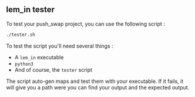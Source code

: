 ## lem_in tester

To test your push_swap project, you can use the following script :

```bash
./tester.sh
```

To test the script you'll need several things :
- A `lem_in` executable
- `python3`
- And of course, the `tester` script

The script auto-gen maps and test them with your executable. If it fails, it will give you a path were you can find your output and the expected output.
